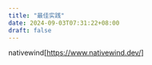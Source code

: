 ```yaml
---
title: "最佳实践"
date: 2024-09-03T07:31:22+08:00
draft: false
---
```


nativewind[https://www.nativewind.dev/]
